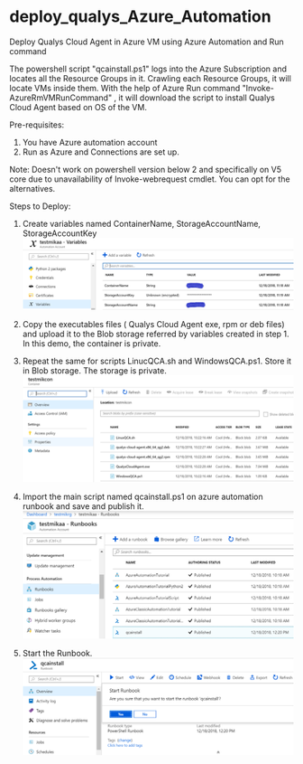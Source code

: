 # deploy_qualys_Azure_Automation
Deploy Qualys Cloud Agent in Azure VM using Azure Automation and Run command

The powershell script "qcainstall.ps1" logs into the Azure Subscription and locates all the Resource Groups in it. Crawling each Resource Groups, it will locate VMs inside them. With the help of Azure Run command "Invoke-AzureRmVMRunCommand" , it will download the script to install Qualys Cloud Agent based on OS of the VM.

Pre-requisites:
1. You have Azure automation account
2. Run as Azure and Connections are set up.

Note: Doesn't work on powershell version below 2 and specifically on V5 core due to unavailability of Invoke-webrequest cmdlet. You can opt for the alternatives.

Steps to Deploy:

1. Create variables named ContainerName, StorageAccountName, StorageAccountKey
![Image1](variables.PNG?raw=true "Title")

2. Copy the executables files ( Qualys Cloud Agent exe, rpm or deb files) and upload it to the Blob storage referred by variables created in step 1. In this demo, the container is private.

3. Repeat the same for scripts LinucQCA.sh and WindowsQCA.ps1. Store it in Blob storage. The storage is private.
![Image2](uploads.PNG?raw=true "Title")

4. Import the main script named qcainstall.ps1 on azure automation runbook and save and publish it.
![Image2](runbooks.PNG?raw=true "Title")

5. Start the Runbook.
![Image2](startrunbook.PNG?raw=true "Title")




